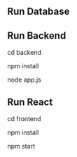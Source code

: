## Run Database

## Run Backend

cd backend

npm install

node app.js

## Run React 

cd frontend

npm install

npm start
